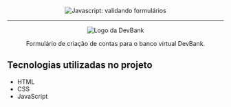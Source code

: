 <p align="center"> <img src="https://rafasgeek.com.br/wp-content/uploads/2021/08/Business-bank-account-e1534519443766.jpeg.optimal.jpeg" alt="Javascript: validando formulários"> </p>

<hr>

<p align="center"> <img src="https://img.icons8.com/nolan/256/bank-building.png" alt="Logo da DevBank"> </p>
<p align="center" size="1rem">Formulário de criação de contas para o banco virtual DevBank.</p>


## Tecnologias utilizadas no projeto
* HTML
* CSS
* JavaScript
